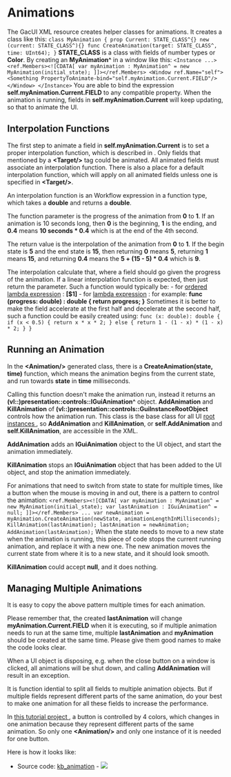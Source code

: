 # Animations

The GacUI XML [<Animation/>](../.././gacui/xmlres/tag_animation.md) resource creates helper classes for animations. It creates a class like this: ``` class MyAnimation { prop Current: STATE_CLASS^{} new (current: STATE_CLASS^){} func CreateAnimation(target: STATE_CLASS^, time: UInt64); } ``` **STATE_CLASS** is a class with fields of number types or **Color**. By creating an **MyAnimation^** in a window like this: ``` <Instance ...> <ref.Members><![CDATA[ var myAnimation : MyAnimation^ = new MyAnimation(initial_state); ]]></ref.Members> <Window ref.Name="self"> <Something PropertyToAnimate-bind="self.myAnimation.Current.FIELD"/> </Window> </Instance> ``` You are able to bind the expression **self.myAnimation.Current.FIELD** to any compatible property. When the animation is running, fields in **self.myAnimation.Current** will keep updating, so that to animate the UI.

## Interpolation Functions

The first step to animate a field in **self.myAnimation.Current** is to set a proper interpolation function, which is described in [<Animation/>](../.././gacui/xmlres/tag_animation.md). Only fields that mentioned by a **\<Target/\>** tag could be animated. All animated fields must associate an interpolation function. There is also a place for a default interpolation function, which will apply on all animated fields unless one is specified in **\<Target/\>**.

An interpolation function is an Workflow expression in a function type, which takes a **double** and returns a **double**.

The function parameter is the progress of the animation from **0** to **1**. If an animation is 10 seconds long, then **0** is the beginning, **1** is the ending, and **0.4** means **10 seconds * 0.4** which is at the end of the 4th second.

The return value is the interpolation of the animation from **0** to **1**. If the begin state is **5** and the end state is **15**, then returning **0** means **5**, returning **1** means **15**, and returning **0.4** means the **5 + (15 - 5) * 0.4** which is **9**.

The interpolation calculate that, where a field should go given the progress of the animation. If a linear interpolation function is expected, then just return the parameter. Such a function would typically be: - for [ordered lambda expression](../.././workflow/lang/expr.md) : **[$1]** - for [lambda expression](../.././workflow/lang/expr.md) : for example: **func (progress: double) : double { return progress; }** Sometimes it is better to make the field accelerate at the first half and decelerate at the second half, such a function could be easily created using: ``` func (x: double): double { if (x < 0.5) { return x * x * 2; } else { return 1 - (1 - x) * (1 - x) * 2; } } ```

## Running an Animation

In the **\<Animation/\>** generated class, there is a **CreateAnimation(state, time)** function, which means the animation begins from the current state, and run towards **state** in **time** milliseconds.

Calling this function doesn't make the animation run, instead it returns an **(vl::)presentation::controls::IGuiAnimation^** object. **AddAnimation** and **KillAnimation** of **(vl::)presentation::controls::GuiInstanceRootObject** controls how the animation run. This class is the base class for all UI [ root instances ](../.././gacui/xmlres/instance/root_instance.md), so **AddAnimation** and **KillAnimation**, or **self.AddAnimation** and **self.KillAnimation**, are accessible in the XML.

**AddAnimation** adds an **IGuiAnimation** object to the UI object, and start the animation immediately.

**KillAnimation** stops an **IGuiAnimation** object that has been added to the UI object, and stop the animation immediately.

For animations that need to switch from state to state for multiple times, like a button when the mouse is moving in and out, there is a pattern to control the animation: ``` <ref.Members><![CDATA[ var myAnimation : MyAnimation^ = new MyAnimation(initial_state); var lastAnimation : IGuiAnimation^ = null; ]]></ref.Members> ... var newAnimation = myAnimation.CreateAnimation(newState, animationLengthInMilliseconds); KillAnimation(lastAnimation); lastAnimation = newAnimation; AddAnimation(lastAnimation); ``` When the state needs to move to a new state when the animation is running, this piece of code stops the current running animation, and replace it with a new one. The new animation moves the current state from where it is to a new state, and it should look smooth.

**KillAnimation** could accept **null**, and it does nothing.

## Managing Multiple Animations

It is easy to copy the above pattern multiple times for each animation.

Please remember that, the created **lastAnimation** will change **myAnimation.Current.FIELD** when it is executing, so if multiple animation needs to run at the same time, multiple **lastAnimation** and **myAnimation** should be created at the same time. Please give them good names to make the code looks clear.

When a UI object is disposing, e.g. when the close button on a window is clicked, all animations will be shut down, and calling **AddAnimation** will result in an exception.

It is function idential to split all fields to multiple animation objects. But if multiple fields represent different parts of the same animation, do your best to make one animation for all these fields to increase the performance.

In [ this tutorial project ](https://github.com/vczh-libraries/Release/blob/master/SampleForDoc/GacUI/XmlRes/kb_animation/Resource.xml), a button is controlled by 4 colors, which changes in one animation because they represent different parts of the same animation. So only one **\<Animation/\>** and only one instance of it is needed for one button.

Here is how it looks like:

- Source code: [kb_animation](https://github.com/vczh-libraries/Release/blob/master/SampleForDoc/GacUI/XmlRes/kb_animation/Resource.xml) - ![](https://gaclib.net/doc/gacui/kb_animation.gif)

